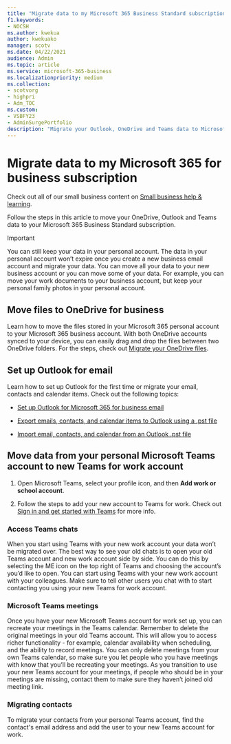 ```yaml
---
title: "Migrate data to my Microsoft 365 Business Standard subscription"
f1.keywords:
- NOCSH
ms.author: kwekua
author: kwekuako
manager: scotv
ms.date: 04/22/2021
audience: Admin
ms.topic: article
ms.service: microsoft-365-business
ms.localizationpriority: medium
ms.collection: 
- scotvorg
- highpri
- Adm_TOC
ms.custom: 
- VSBFY23
- AdminSurgePortfolio
description: "Migrate your Outlook, OneDrive and Teams data to Microsoft 365 Business Standard"
---
```


# Migrate data to my Microsoft 365 for business subscription

Check out all of our small business content on [Small business help & learning](https://go.microsoft.com/fwlink/?linkid=2224585).

Follow the steps in this article to move your OneDrive, Outlook and Teams data to your Microsoft 365 Business Standard subscription.

> [!IMPORTANT]
> You can still keep your data in your personal account. The data in your personal account won’t expire once you create a new business email account and migrate your data. You can move all your data to your new business account or you can move some of your data. For example, you can move your work documents to your business account, but keep your personal family photos in your personal account.

## Move files to OneDrive for business

Learn how to move the files stored in your Microsoft 365 personal account to your Microsoft 365 business account. With both OneDrive accounts synced to your device, you can easily drag and drop the files between two OneDrive folders. For the steps, check out [Migrate your OneDrive files](https://support.microsoft.com/office/7fb28cad-7e25-451f-8b4b-2d1a71e5c0e9).

## Set up Outlook for email

Learn how to set up Outlook for the first time or migrate your email, contacts and calendar items. Check out the following topics:

- [Set up Outlook for Microsoft 365 for business email](../setup/setup-outlook.md)

- [Export emails, contacts, and calendar items to Outlook using a .pst file](https://support.microsoft.com/office/14252b52-3075-4e9b-be4e-ff9ef1068f91)

- [Import email, contacts, and calendar from an Outlook .pst file](https://support.microsoft.com/topic/431a8e9a-f99f-4d5f-ae48-ded54b3440ac)

## Move data from your personal Microsoft Teams account to new Teams for work account

1. Open Microsoft Teams, select your profile icon, and then **Add work or school account**.

2. Follow the steps to add your new account to Teams for work. Check out [Sign in and get started with Teams](https://support.microsoft.com/office/sign-in-and-get-started-with-teams-6723dc43-dbc0-46e6-af49-8a2d1c5cb937) for more info.

### Access Teams chats

When you start using Teams with your new work account your data won’t be migrated over. The best way to see your old chats is to open your old Teams account and new work account side by side. You can do this by selecting the ME icon on the top right of Teams and choosing the account’s you’d like to open. You can start using Teams with your new work account  with your colleagues. Make sure to tell other users you chat with to start contacting you using your new Teams for work account.

### Microsoft Teams meetings

Once you have your new Microsoft Teams account for work set up, you can recreate your meetings in the Teams calendar. Remember to delete the original meetings in your old Teams account. This will allow you to access richer functionality - for example, calendar availability when scheduling, and the ability to record meetings. You can only delete meetings from your own Teams calendar, so make sure you let people who you have meetings with know that you’ll be recreating your meetings. As you transition to use your new Teams account for your meetings, if people who should be in your meetings are missing, contact them to make sure they haven’t joined old meeting link.

### Migrating contacts

To migrate your contacts from your personal Teams account, find the contact's email address and add the user to your new Teams account for work.
